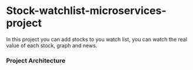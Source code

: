 # Stock-watchlist-microservices-project

In this project you can add stocks to you watch list, you can watch the real value of each stock, graph and news.

### Project Architecture

